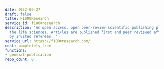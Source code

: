 ```yaml
---
date: 2022-06-27
draft: false
title: F1000Research
service_id: f1000research
description: 'An open access, open peer-review scientific publishing platform covering
  the life sciences. Articles are published first and peer reviewed after publication
  by invited referees. '
service_url: https://f1000research.com/
cost: completely_free
functions:
- general-publication
repo_count: 0
---
```



